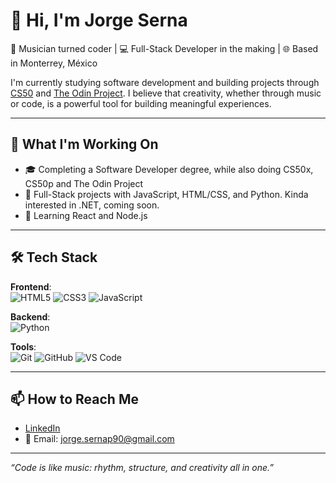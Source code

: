 # 👋 Hi, I'm Jorge Serna

🎵 Musician turned coder | 💻 Full-Stack Developer in the making | 🌐 Based in Monterrey, México

I'm currently studying software development and building projects through [CS50](https://cs50.harvard.edu/x/) and [The Odin Project](https://www.theodinproject.com/). I believe that creativity, whether through music or code, is a powerful tool for building meaningful experiences.

---

## 🚀 What I'm Working On
- 🎓 Completing a Software Developer degree, while also doing CS50x, CS50p and The Odin Project
- 🔧 Full-Stack projects with JavaScript, HTML/CSS, and Python. Kinda interested in .NET, coming soon.
- 🌱 Learning React and Node.js

---

## 🛠️ Tech Stack

**Frontend**:  
![HTML5](https://img.shields.io/badge/-HTML5-E34F26?style=flat&logo=html5&logoColor=white)
![CSS3](https://img.shields.io/badge/-CSS3-1572B6?style=flat&logo=css3&logoColor=white)
![JavaScript](https://img.shields.io/badge/-JavaScript-F7DF1E?style=flat&logo=javascript&logoColor=black)

**Backend**:  
![Python](https://img.shields.io/badge/-Python-3776AB?style=flat&logo=python&logoColor=white)

**Tools**:  
![Git](https://img.shields.io/badge/-Git-F05032?style=flat&logo=git&logoColor=white)
![GitHub](https://img.shields.io/badge/-GitHub-181717?style=flat&logo=github&logoColor=white)
![VS Code](https://img.shields.io/badge/-VSCode-007ACC?style=flat&logo=visual-studio-code&logoColor=white)

---

## 📫 How to Reach Me

- [LinkedIn](https://www.linkedin.com/in/jorge-serna-dev/) 
- 📧 Email: jorge.sernap90@gmail.com

---

*“Code is like music: rhythm, structure, and creativity all in one.”*
